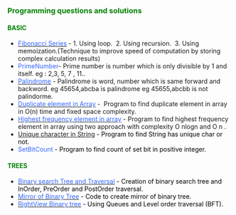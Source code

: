 <h3><span style="color: #008000;">Programming questions and solutions</span></h3>
<h4><span style="color: #008000;">BASIC</span></h4>
<ul>
<li><a href="https://github.com/DharmendraRathor/DharmendraRathor.github.io/tree/master/experiments/src/main/java/com/dsr/java/experiments"><span style="color: #3366ff;">Fibonacci Series</span></a> - 1. Using loop. &nbsp;2. Using recursion. &nbsp;3. Using memoization.(Technique to improve speed of computation by storing complex calculation results)</li>
<li><span style="color: #3366ff;">PrimeNumber</span>- Prime number is number which is only divisible by 1 and itself. eg : 2,3, 5, 7 , 11..</li>
<li><a href="https://github.com/DharmendraRathor/DharmendraRathor.github.io/tree/master/experiments/src/main/java/com/dsr/java/experiments"><span style="color: #3366ff;">Palindrome</span></a> - Palindrome is word, number which is same forward and backword.&nbsp;eg 45654,abcba is palindrome&nbsp;eg 45655,abcbb is not palindorme.</li>
<li><a href="https://github.com/DharmendraRathor/DharmendraRathor.github.io/tree/master/experiments/src/main/java/com/dsr/java/experiments"><span style="color: #3366ff;">Duplicate element in Array</span></a> -&nbsp; Program to find duplicate element in array in O(n) time and fixed space complexity.&nbsp;&nbsp;</li>
<li><a href="https://github.com/DharmendraRathor/DharmendraRathor.github.io/tree/master/experiments/src/main/java/com/dsr/java/experiments"><span style="color: #3366ff;">Highest frequency element in array</span></a> - Program to find highest frequency element in array using two approach with complexity O nlogn and O n .&nbsp;&nbsp;</li>
<li><span style="color: #3366ff;"><a href="https://github.com/DharmendraRathor/DharmendraRathor.github.io/tree/master/experiments/src/main/java/com/dsr/java/experiments">Unique character in String</a> <span style="color: #000000;">-</span></span><span style="color: #000000;">&nbsp;Program to find String has unique char or not.</span></li>
<li><span style="color: #3366ff;"> SetBitCount <span style="color: #000000;">- Program to find count of set bit in positive integer.</span></span></li>
</ul>
<h4><span style="color: #008000;">TREES</span>&nbsp;</h4>
<ul>
<li><a href="https://github.com/DharmendraRathor/DharmendraRathor.github.io/tree/master/experiments/src/main/java/com/dsr/java/experiments"><span style="color: #3366ff;">Binary search Tree and Traversal</span></a>&nbsp;<span style="color: #000000;">- Creation of binary search tree and InOrder, PreOrder and PostOrder traversal.</span></li>
<li><a href="https://github.com/DharmendraRathor/DharmendraRathor.github.io/tree/master/experiments/src/main/java/com/dsr/java/experiments"><span style="color: #3366ff;">Mirror of Binary Tree</span></a> <span style="color: #000000;">- Code to create mirror of binary tree.</span></li>
<li><a href="https://github.com/DharmendraRathor/DharmendraRathor.github.io/tree/master/experiments/src/main/java/com/dsr/java/experiments"><span style="color: #3366ff;">RightView Binary tree</span></a> <span style="color: #000000;">- Using Queues and Level order traversal (BFT).</span></li>
</ul>
<p>&nbsp;</p>
<p>&nbsp; &nbsp; &nbsp;&nbsp;</p>
<p>&nbsp;</p>
